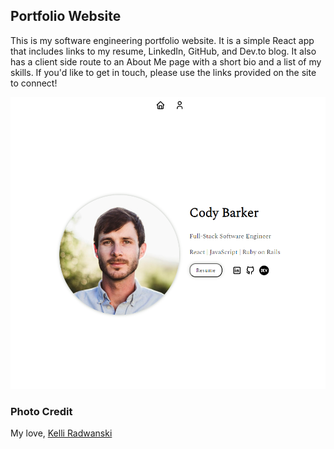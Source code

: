 ## Portfolio Website

This is my software engineering portfolio website. It is a simple React app that includes links to my resume, LinkedIn, GitHub, and Dev.to blog. It also has a client side route to an About Me page with a short bio and a list of my skills. If you'd like to get in touch, please use the links provided on the site to connect! 

<img src="src/assets/home-preview.png" alt="preview of the homepage"/>

### Photo Credit
My love, <a href="kelliradphoto.com">Kelli Radwanski</a>

